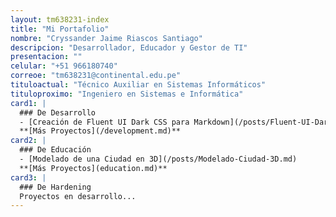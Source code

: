 ```yaml
---
layout: tm638231-index
title: "Mi Portafolio"
nombre: "Cryssander Jaime Riascos Santiago"
descripcion: "Desarrollador, Educador y Gestor de TI"
presentacion: ""
celular: "+51 966180740"
correoe: "tm638231@continental.edu.pe"
tituloactual: "Técnico Auxiliar en Sistemas Informáticos"
tituloproximo: "Ingeniero en Sistemas e Informática"
card1: |
  ### De Desarrollo
  - [Creación de Fluent UI Dark CSS para Markdown](/posts/Fluent-UI-Dark-Markdown.md)
  **[Más Proyectos](/development.md)**
card2: |
  ### De Educación
  - [Modelado de una Ciudad en 3D](/posts/Modelado-Ciudad-3D.md)
  **[Más Proyectos](education.md)**
card3: |
  ### De Hardening
  Proyectos en desarrollo...
---
```

